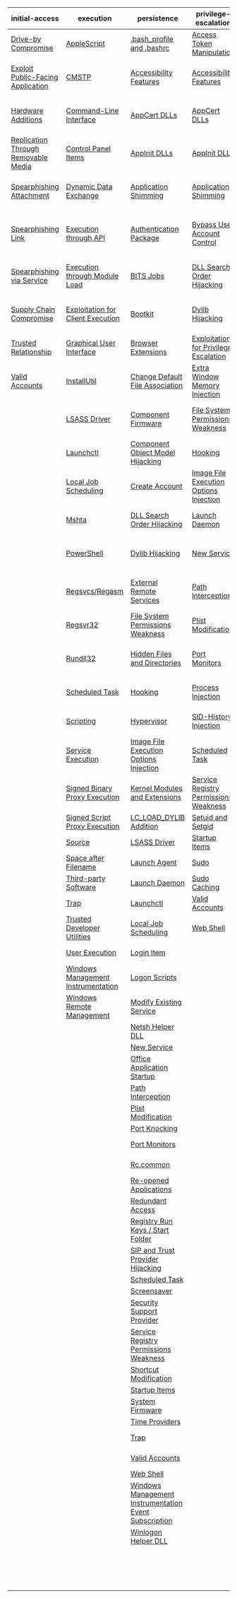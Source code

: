 | initial-access | execution | persistence | privilege-escalation | defense-evasion | credential-access | discovery | lateral-movement | collection | exfiltration | command-and-control |
|-----|-----|-----|-----|-----|-----|-----|-----|-----|-----|-----|
| [Drive-by Compromise](https://github.com/redcanaryco/atomic-red-team/blob/uppercase-everything/CONTRIBUTIONS.md) | [AppleScript](https://github.com/redcanaryco/atomic-red-team/blob/uppercase-everything/CONTRIBUTIONS.md) | [.bash_profile and .bashrc](https://github.com/redcanaryco/atomic-red-team/blob/uppercase-everything/CONTRIBUTIONS.md) | [Access Token Manipulation](https://github.com/redcanaryco/atomic-red-team/blob/uppercase-everything/CONTRIBUTIONS.md) | [Access Token Manipulation](https://github.com/redcanaryco/atomic-red-team/blob/uppercase-everything/CONTRIBUTIONS.md) | [Account Manipulation](https://github.com/redcanaryco/atomic-red-team/blob/uppercase-everything/CONTRIBUTIONS.md) | [Account Discovery](./T1087/T1087.md) | [AppleScript](https://github.com/redcanaryco/atomic-red-team/blob/uppercase-everything/CONTRIBUTIONS.md) | [Audio Capture](./T1123/T1123.md) | [Automated Exfiltration](https://github.com/redcanaryco/atomic-red-team/blob/uppercase-everything/CONTRIBUTIONS.md) | [Commonly Used Port](https://github.com/redcanaryco/atomic-red-team/blob/uppercase-everything/CONTRIBUTIONS.md) |
| [Exploit Public-Facing Application](https://github.com/redcanaryco/atomic-red-team/blob/uppercase-everything/CONTRIBUTIONS.md) | [CMSTP](./T1191/T1191.md) | [Accessibility Features](https://github.com/redcanaryco/atomic-red-team/blob/uppercase-everything/CONTRIBUTIONS.md) | [Accessibility Features](https://github.com/redcanaryco/atomic-red-team/blob/uppercase-everything/CONTRIBUTIONS.md) | [BITS Jobs](https://github.com/redcanaryco/atomic-red-team/blob/uppercase-everything/CONTRIBUTIONS.md) | [Bash History](./T1139/T1139.md) | [Application Window Discovery](https://github.com/redcanaryco/atomic-red-team/blob/uppercase-everything/CONTRIBUTIONS.md) | [Application Deployment Software](https://github.com/redcanaryco/atomic-red-team/blob/uppercase-everything/CONTRIBUTIONS.md) | [Automated Collection](https://github.com/redcanaryco/atomic-red-team/blob/uppercase-everything/CONTRIBUTIONS.md) | [Data Compressed](./T1002/T1002.md) | [Communication Through Removable Media](https://github.com/redcanaryco/atomic-red-team/blob/uppercase-everything/CONTRIBUTIONS.md) |
| [Hardware Additions](https://github.com/redcanaryco/atomic-red-team/blob/uppercase-everything/CONTRIBUTIONS.md) | [Command-Line Interface](https://github.com/redcanaryco/atomic-red-team/blob/uppercase-everything/CONTRIBUTIONS.md) | [AppCert DLLs](https://github.com/redcanaryco/atomic-red-team/blob/uppercase-everything/CONTRIBUTIONS.md) | [AppCert DLLs](https://github.com/redcanaryco/atomic-red-team/blob/uppercase-everything/CONTRIBUTIONS.md) | [Binary Padding](https://github.com/redcanaryco/atomic-red-team/blob/uppercase-everything/CONTRIBUTIONS.md) | [Brute Force](./T1110/T1110.md) | [Browser Bookmark Discovery](https://github.com/redcanaryco/atomic-red-team/blob/uppercase-everything/CONTRIBUTIONS.md) | [Distributed Component Object Model](https://github.com/redcanaryco/atomic-red-team/blob/uppercase-everything/CONTRIBUTIONS.md) | [Clipboard Data](./T1115/T1115.md) | [Data Encrypted](https://github.com/redcanaryco/atomic-red-team/blob/uppercase-everything/CONTRIBUTIONS.md) | [Connection Proxy](https://github.com/redcanaryco/atomic-red-team/blob/uppercase-everything/CONTRIBUTIONS.md) |
| [Replication Through Removable Media](https://github.com/redcanaryco/atomic-red-team/blob/uppercase-everything/CONTRIBUTIONS.md) | [Control Panel Items](https://github.com/redcanaryco/atomic-red-team/blob/uppercase-everything/CONTRIBUTIONS.md) | [AppInit DLLs](https://github.com/redcanaryco/atomic-red-team/blob/uppercase-everything/CONTRIBUTIONS.md) | [AppInit DLLs](https://github.com/redcanaryco/atomic-red-team/blob/uppercase-everything/CONTRIBUTIONS.md) | [Bypass User Account Control](https://github.com/redcanaryco/atomic-red-team/blob/uppercase-everything/CONTRIBUTIONS.md) | [Credential Dumping](./T1003/T1003.md) | [File and Directory Discovery](https://github.com/redcanaryco/atomic-red-team/blob/uppercase-everything/CONTRIBUTIONS.md) | [Exploitation of Remote Services](https://github.com/redcanaryco/atomic-red-team/blob/uppercase-everything/CONTRIBUTIONS.md) | [Data Staged](https://github.com/redcanaryco/atomic-red-team/blob/uppercase-everything/CONTRIBUTIONS.md) | [Data Transfer Size Limits](https://github.com/redcanaryco/atomic-red-team/blob/uppercase-everything/CONTRIBUTIONS.md) | [Custom Command and Control Protocol](https://github.com/redcanaryco/atomic-red-team/blob/uppercase-everything/CONTRIBUTIONS.md) |
| [Spearphishing Attachment](https://github.com/redcanaryco/atomic-red-team/blob/uppercase-everything/CONTRIBUTIONS.md) | [Dynamic Data Exchange](https://github.com/redcanaryco/atomic-red-team/blob/uppercase-everything/CONTRIBUTIONS.md) | [Application Shimming](https://github.com/redcanaryco/atomic-red-team/blob/uppercase-everything/CONTRIBUTIONS.md) | [Application Shimming](https://github.com/redcanaryco/atomic-red-team/blob/uppercase-everything/CONTRIBUTIONS.md) | [CMSTP](./T1191/T1191.md) | [Credentials in Files](https://github.com/redcanaryco/atomic-red-team/blob/uppercase-everything/CONTRIBUTIONS.md) | [Network Service Scanning](./T1046/T1046.md) | [Logon Scripts](https://github.com/redcanaryco/atomic-red-team/blob/uppercase-everything/CONTRIBUTIONS.md) | [Data from Information Repositories](https://github.com/redcanaryco/atomic-red-team/blob/uppercase-everything/CONTRIBUTIONS.md) | [Exfiltration Over Alternative Protocol](https://github.com/redcanaryco/atomic-red-team/blob/uppercase-everything/CONTRIBUTIONS.md) | [Custom Cryptographic Protocol](https://github.com/redcanaryco/atomic-red-team/blob/uppercase-everything/CONTRIBUTIONS.md) |
| [Spearphishing Link](https://github.com/redcanaryco/atomic-red-team/blob/uppercase-everything/CONTRIBUTIONS.md) | [Execution through API](https://github.com/redcanaryco/atomic-red-team/blob/uppercase-everything/CONTRIBUTIONS.md) | [Authentication Package](https://github.com/redcanaryco/atomic-red-team/blob/uppercase-everything/CONTRIBUTIONS.md) | [Bypass User Account Control](https://github.com/redcanaryco/atomic-red-team/blob/uppercase-everything/CONTRIBUTIONS.md) | [Clear Command History](./T1146/T1146.md) | [Credentials in Registry](https://github.com/redcanaryco/atomic-red-team/blob/uppercase-everything/CONTRIBUTIONS.md) | [Network Share Discovery](https://github.com/redcanaryco/atomic-red-team/blob/uppercase-everything/CONTRIBUTIONS.md) | [Pass the Hash](https://github.com/redcanaryco/atomic-red-team/blob/uppercase-everything/CONTRIBUTIONS.md) | [Data from Local System](https://github.com/redcanaryco/atomic-red-team/blob/uppercase-everything/CONTRIBUTIONS.md) | [Exfiltration Over Command and Control Channel](https://github.com/redcanaryco/atomic-red-team/blob/uppercase-everything/CONTRIBUTIONS.md) | [Data Encoding](https://github.com/redcanaryco/atomic-red-team/blob/uppercase-everything/CONTRIBUTIONS.md) |
| [Spearphishing via Service](https://github.com/redcanaryco/atomic-red-team/blob/uppercase-everything/CONTRIBUTIONS.md) | [Execution through Module Load](https://github.com/redcanaryco/atomic-red-team/blob/uppercase-everything/CONTRIBUTIONS.md) | [BITS Jobs](./T1197/T1197.md) | [DLL Search Order Hijacking](https://github.com/redcanaryco/atomic-red-team/blob/uppercase-everything/CONTRIBUTIONS.md) | [Code Signing](https://github.com/redcanaryco/atomic-red-team/blob/uppercase-everything/CONTRIBUTIONS.md) | [Exploitation for Credential Access](https://github.com/redcanaryco/atomic-red-team/blob/uppercase-everything/CONTRIBUTIONS.md) | [Password Policy Discovery](https://github.com/redcanaryco/atomic-red-team/blob/uppercase-everything/CONTRIBUTIONS.md) | [Pass the Ticket](https://github.com/redcanaryco/atomic-red-team/blob/uppercase-everything/CONTRIBUTIONS.md) | [Data from Network Shared Drive](https://github.com/redcanaryco/atomic-red-team/blob/uppercase-everything/CONTRIBUTIONS.md) | [Exfiltration Over Other Network Medium](https://github.com/redcanaryco/atomic-red-team/blob/uppercase-everything/CONTRIBUTIONS.md) | [Data Obfuscation](https://github.com/redcanaryco/atomic-red-team/blob/uppercase-everything/CONTRIBUTIONS.md) |
| [Supply Chain Compromise](https://github.com/redcanaryco/atomic-red-team/blob/uppercase-everything/CONTRIBUTIONS.md) | [Exploitation for Client Execution](https://github.com/redcanaryco/atomic-red-team/blob/uppercase-everything/CONTRIBUTIONS.md) | [Bootkit](https://github.com/redcanaryco/atomic-red-team/blob/uppercase-everything/CONTRIBUTIONS.md) | [Dylib Hijacking](https://github.com/redcanaryco/atomic-red-team/blob/uppercase-everything/CONTRIBUTIONS.md) | [Component Firmware](https://github.com/redcanaryco/atomic-red-team/blob/uppercase-everything/CONTRIBUTIONS.md) | [Forced Authentication](https://github.com/redcanaryco/atomic-red-team/blob/uppercase-everything/CONTRIBUTIONS.md) | [Peripheral Device Discovery](https://github.com/redcanaryco/atomic-red-team/blob/uppercase-everything/CONTRIBUTIONS.md) | [Remote Desktop Protocol](https://github.com/redcanaryco/atomic-red-team/blob/uppercase-everything/CONTRIBUTIONS.md) | [Data from Removable Media](https://github.com/redcanaryco/atomic-red-team/blob/uppercase-everything/CONTRIBUTIONS.md) | [Exfiltration Over Physical Medium](https://github.com/redcanaryco/atomic-red-team/blob/uppercase-everything/CONTRIBUTIONS.md) | [Domain Fronting](https://github.com/redcanaryco/atomic-red-team/blob/uppercase-everything/CONTRIBUTIONS.md) |
| [Trusted Relationship](https://github.com/redcanaryco/atomic-red-team/blob/uppercase-everything/CONTRIBUTIONS.md) | [Graphical User Interface](https://github.com/redcanaryco/atomic-red-team/blob/uppercase-everything/CONTRIBUTIONS.md) | [Browser Extensions](./T1176/T1176.md) | [Exploitation for Privilege Escalation](https://github.com/redcanaryco/atomic-red-team/blob/uppercase-everything/CONTRIBUTIONS.md) | [Component Object Model Hijacking](https://github.com/redcanaryco/atomic-red-team/blob/uppercase-everything/CONTRIBUTIONS.md) | [Hooking](./T1179/T1179.md) | [Permission Groups Discovery](https://github.com/redcanaryco/atomic-red-team/blob/uppercase-everything/CONTRIBUTIONS.md) | [Remote File Copy](./T1105/T1105.md) | [Email Collection](https://github.com/redcanaryco/atomic-red-team/blob/uppercase-everything/CONTRIBUTIONS.md) | [Scheduled Transfer](https://github.com/redcanaryco/atomic-red-team/blob/uppercase-everything/CONTRIBUTIONS.md) | [Fallback Channels](https://github.com/redcanaryco/atomic-red-team/blob/uppercase-everything/CONTRIBUTIONS.md) |
| [Valid Accounts](https://github.com/redcanaryco/atomic-red-team/blob/uppercase-everything/CONTRIBUTIONS.md) | [InstallUtil](./T1118/T1118.md) | [Change Default File Association](https://github.com/redcanaryco/atomic-red-team/blob/uppercase-everything/CONTRIBUTIONS.md) | [Extra Window Memory Injection](https://github.com/redcanaryco/atomic-red-team/blob/uppercase-everything/CONTRIBUTIONS.md) | [Control Panel Items](https://github.com/redcanaryco/atomic-red-team/blob/uppercase-everything/CONTRIBUTIONS.md) | [Input Capture](https://github.com/redcanaryco/atomic-red-team/blob/uppercase-everything/CONTRIBUTIONS.md) | [Process Discovery](https://github.com/redcanaryco/atomic-red-team/blob/uppercase-everything/CONTRIBUTIONS.md) | [Remote Services](https://github.com/redcanaryco/atomic-red-team/blob/uppercase-everything/CONTRIBUTIONS.md) | [Input Capture](https://github.com/redcanaryco/atomic-red-team/blob/uppercase-everything/CONTRIBUTIONS.md) |  | [Multi-Stage Channels](https://github.com/redcanaryco/atomic-red-team/blob/uppercase-everything/CONTRIBUTIONS.md) |
|  | [LSASS Driver](https://github.com/redcanaryco/atomic-red-team/blob/uppercase-everything/CONTRIBUTIONS.md) | [Component Firmware](https://github.com/redcanaryco/atomic-red-team/blob/uppercase-everything/CONTRIBUTIONS.md) | [File System Permissions Weakness](https://github.com/redcanaryco/atomic-red-team/blob/uppercase-everything/CONTRIBUTIONS.md) | [DCShadow](https://github.com/redcanaryco/atomic-red-team/blob/uppercase-everything/CONTRIBUTIONS.md) | [Input Prompt](https://github.com/redcanaryco/atomic-red-team/blob/uppercase-everything/CONTRIBUTIONS.md) | [Query Registry](https://github.com/redcanaryco/atomic-red-team/blob/uppercase-everything/CONTRIBUTIONS.md) | [Replication Through Removable Media](https://github.com/redcanaryco/atomic-red-team/blob/uppercase-everything/CONTRIBUTIONS.md) | [Man in the Browser](https://github.com/redcanaryco/atomic-red-team/blob/uppercase-everything/CONTRIBUTIONS.md) |  | [Multi-hop Proxy](https://github.com/redcanaryco/atomic-red-team/blob/uppercase-everything/CONTRIBUTIONS.md) |
|  | [Launchctl](https://github.com/redcanaryco/atomic-red-team/blob/uppercase-everything/CONTRIBUTIONS.md) | [Component Object Model Hijacking](https://github.com/redcanaryco/atomic-red-team/blob/uppercase-everything/CONTRIBUTIONS.md) | [Hooking](./T1179/T1179.md) | [DLL Search Order Hijacking](https://github.com/redcanaryco/atomic-red-team/blob/uppercase-everything/CONTRIBUTIONS.md) | [Kerberoasting](https://github.com/redcanaryco/atomic-red-team/blob/uppercase-everything/CONTRIBUTIONS.md) | [Remote System Discovery](https://github.com/redcanaryco/atomic-red-team/blob/uppercase-everything/CONTRIBUTIONS.md) | [SSH Hijacking](https://github.com/redcanaryco/atomic-red-team/blob/uppercase-everything/CONTRIBUTIONS.md) | [Screen Capture](./T1113/T1113.md) |  | [Multiband Communication](https://github.com/redcanaryco/atomic-red-team/blob/uppercase-everything/CONTRIBUTIONS.md) |
|  | [Local Job Scheduling](https://github.com/redcanaryco/atomic-red-team/blob/uppercase-everything/CONTRIBUTIONS.md) | [Create Account](./T1136/T1136.md) | [Image File Execution Options Injection](https://github.com/redcanaryco/atomic-red-team/blob/uppercase-everything/CONTRIBUTIONS.md) | [DLL Side-Loading](https://github.com/redcanaryco/atomic-red-team/blob/uppercase-everything/CONTRIBUTIONS.md) | [Keychain](https://github.com/redcanaryco/atomic-red-team/blob/uppercase-everything/CONTRIBUTIONS.md) | [Security Software Discovery](https://github.com/redcanaryco/atomic-red-team/blob/uppercase-everything/CONTRIBUTIONS.md) | [Shared Webroot](https://github.com/redcanaryco/atomic-red-team/blob/uppercase-everything/CONTRIBUTIONS.md) | [Video Capture](https://github.com/redcanaryco/atomic-red-team/blob/uppercase-everything/CONTRIBUTIONS.md) |  | [Multilayer Encryption](https://github.com/redcanaryco/atomic-red-team/blob/uppercase-everything/CONTRIBUTIONS.md) |
|  | [Mshta](./T1170/T1170.md) | [DLL Search Order Hijacking](https://github.com/redcanaryco/atomic-red-team/blob/uppercase-everything/CONTRIBUTIONS.md) | [Launch Daemon](https://github.com/redcanaryco/atomic-red-team/blob/uppercase-everything/CONTRIBUTIONS.md) | [Deobfuscate/Decode Files or Information](https://github.com/redcanaryco/atomic-red-team/blob/uppercase-everything/CONTRIBUTIONS.md) | [LLMNR/NBT-NS Poisoning](https://github.com/redcanaryco/atomic-red-team/blob/uppercase-everything/CONTRIBUTIONS.md) | [System Information Discovery](https://github.com/redcanaryco/atomic-red-team/blob/uppercase-everything/CONTRIBUTIONS.md) | [Taint Shared Content](https://github.com/redcanaryco/atomic-red-team/blob/uppercase-everything/CONTRIBUTIONS.md) |  |  | [Port Knocking](https://github.com/redcanaryco/atomic-red-team/blob/uppercase-everything/CONTRIBUTIONS.md) |
|  | [PowerShell](https://github.com/redcanaryco/atomic-red-team/blob/uppercase-everything/CONTRIBUTIONS.md) | [Dylib Hijacking](https://github.com/redcanaryco/atomic-red-team/blob/uppercase-everything/CONTRIBUTIONS.md) | [New Service](https://github.com/redcanaryco/atomic-red-team/blob/uppercase-everything/CONTRIBUTIONS.md) | [Disabling Security Tools](./T1089/T1089.md) | [Network Sniffing](https://github.com/redcanaryco/atomic-red-team/blob/uppercase-everything/CONTRIBUTIONS.md) | [System Network Configuration Discovery](https://github.com/redcanaryco/atomic-red-team/blob/uppercase-everything/CONTRIBUTIONS.md) | [Third-party Software](https://github.com/redcanaryco/atomic-red-team/blob/uppercase-everything/CONTRIBUTIONS.md) |  |  | [Remote Access Tools](https://github.com/redcanaryco/atomic-red-team/blob/uppercase-everything/CONTRIBUTIONS.md) |
|  | [Regsvcs/Regasm](./T1121/T1121.md) | [External Remote Services](https://github.com/redcanaryco/atomic-red-team/blob/uppercase-everything/CONTRIBUTIONS.md) | [Path Interception](https://github.com/redcanaryco/atomic-red-team/blob/uppercase-everything/CONTRIBUTIONS.md) | [Exploitation for Defense Evasion](https://github.com/redcanaryco/atomic-red-team/blob/uppercase-everything/CONTRIBUTIONS.md) | [Password Filter DLL](https://github.com/redcanaryco/atomic-red-team/blob/uppercase-everything/CONTRIBUTIONS.md) | [System Network Connections Discovery](https://github.com/redcanaryco/atomic-red-team/blob/uppercase-everything/CONTRIBUTIONS.md) | [Windows Admin Shares](https://github.com/redcanaryco/atomic-red-team/blob/uppercase-everything/CONTRIBUTIONS.md) |  |  | [Remote File Copy](./T1105/T1105.md) |
|  | [Regsvr32](./T1117/T1117.md) | [File System Permissions Weakness](https://github.com/redcanaryco/atomic-red-team/blob/uppercase-everything/CONTRIBUTIONS.md) | [Plist Modification](https://github.com/redcanaryco/atomic-red-team/blob/uppercase-everything/CONTRIBUTIONS.md) | [Extra Window Memory Injection](https://github.com/redcanaryco/atomic-red-team/blob/uppercase-everything/CONTRIBUTIONS.md) | [Private Keys](https://github.com/redcanaryco/atomic-red-team/blob/uppercase-everything/CONTRIBUTIONS.md) | [System Owner/User Discovery](https://github.com/redcanaryco/atomic-red-team/blob/uppercase-everything/CONTRIBUTIONS.md) | [Windows Remote Management](https://github.com/redcanaryco/atomic-red-team/blob/uppercase-everything/CONTRIBUTIONS.md) |  |  | [Standard Application Layer Protocol](https://github.com/redcanaryco/atomic-red-team/blob/uppercase-everything/CONTRIBUTIONS.md) |
|  | [Rundll32](./T1085/T1085.md) | [Hidden Files and Directories](./T1158/T1158.md) | [Port Monitors](https://github.com/redcanaryco/atomic-red-team/blob/uppercase-everything/CONTRIBUTIONS.md) | [File Deletion](./T1107/T1107.md) | [Replication Through Removable Media](https://github.com/redcanaryco/atomic-red-team/blob/uppercase-everything/CONTRIBUTIONS.md) | [System Service Discovery](https://github.com/redcanaryco/atomic-red-team/blob/uppercase-everything/CONTRIBUTIONS.md) |  |  |  | [Standard Cryptographic Protocol](https://github.com/redcanaryco/atomic-red-team/blob/uppercase-everything/CONTRIBUTIONS.md) |
|  | [Scheduled Task](https://github.com/redcanaryco/atomic-red-team/blob/uppercase-everything/CONTRIBUTIONS.md) | [Hooking](./T1179/T1179.md) | [Process Injection](https://github.com/redcanaryco/atomic-red-team/blob/uppercase-everything/CONTRIBUTIONS.md) | [File System Logical Offsets](https://github.com/redcanaryco/atomic-red-team/blob/uppercase-everything/CONTRIBUTIONS.md) | [Securityd Memory](https://github.com/redcanaryco/atomic-red-team/blob/uppercase-everything/CONTRIBUTIONS.md) | [System Time Discovery](https://github.com/redcanaryco/atomic-red-team/blob/uppercase-everything/CONTRIBUTIONS.md) |  |  |  | [Standard Non-Application Layer Protocol](https://github.com/redcanaryco/atomic-red-team/blob/uppercase-everything/CONTRIBUTIONS.md) |
|  | [Scripting](https://github.com/redcanaryco/atomic-red-team/blob/uppercase-everything/CONTRIBUTIONS.md) | [Hypervisor](https://github.com/redcanaryco/atomic-red-team/blob/uppercase-everything/CONTRIBUTIONS.md) | [SID-History Injection](https://github.com/redcanaryco/atomic-red-team/blob/uppercase-everything/CONTRIBUTIONS.md) | [Gatekeeper Bypass](https://github.com/redcanaryco/atomic-red-team/blob/uppercase-everything/CONTRIBUTIONS.md) | [Two-Factor Authentication Interception](https://github.com/redcanaryco/atomic-red-team/blob/uppercase-everything/CONTRIBUTIONS.md) |  |  |  |  | [Uncommonly Used Port](https://github.com/redcanaryco/atomic-red-team/blob/uppercase-everything/CONTRIBUTIONS.md) |
|  | [Service Execution](https://github.com/redcanaryco/atomic-red-team/blob/uppercase-everything/CONTRIBUTIONS.md) | [Image File Execution Options Injection](https://github.com/redcanaryco/atomic-red-team/blob/uppercase-everything/CONTRIBUTIONS.md) | [Scheduled Task](https://github.com/redcanaryco/atomic-red-team/blob/uppercase-everything/CONTRIBUTIONS.md) | [HISTCONTROL](./T1148/T1148.md) |  |  |  |  |  | [Web Service](https://github.com/redcanaryco/atomic-red-team/blob/uppercase-everything/CONTRIBUTIONS.md) |
|  | [Signed Binary Proxy Execution](https://github.com/redcanaryco/atomic-red-team/blob/uppercase-everything/CONTRIBUTIONS.md) | [Kernel Modules and Extensions](https://github.com/redcanaryco/atomic-red-team/blob/uppercase-everything/CONTRIBUTIONS.md) | [Service Registry Permissions Weakness](https://github.com/redcanaryco/atomic-red-team/blob/uppercase-everything/CONTRIBUTIONS.md) | [Hidden Files and Directories](./T1158/T1158.md) |  |  |  |  |  |  |
|  | [Signed Script Proxy Execution](https://github.com/redcanaryco/atomic-red-team/blob/uppercase-everything/CONTRIBUTIONS.md) | [LC_LOAD_DYLIB Addition](https://github.com/redcanaryco/atomic-red-team/blob/uppercase-everything/CONTRIBUTIONS.md) | [Setuid and Setgid](https://github.com/redcanaryco/atomic-red-team/blob/uppercase-everything/CONTRIBUTIONS.md) | [Hidden Users](https://github.com/redcanaryco/atomic-red-team/blob/uppercase-everything/CONTRIBUTIONS.md) |  |  |  |  |  |  |
|  | [Source](https://github.com/redcanaryco/atomic-red-team/blob/uppercase-everything/CONTRIBUTIONS.md) | [LSASS Driver](https://github.com/redcanaryco/atomic-red-team/blob/uppercase-everything/CONTRIBUTIONS.md) | [Startup Items](https://github.com/redcanaryco/atomic-red-team/blob/uppercase-everything/CONTRIBUTIONS.md) | [Hidden Window](https://github.com/redcanaryco/atomic-red-team/blob/uppercase-everything/CONTRIBUTIONS.md) |  |  |  |  |  |  |
|  | [Space after Filename](https://github.com/redcanaryco/atomic-red-team/blob/uppercase-everything/CONTRIBUTIONS.md) | [Launch Agent](https://github.com/redcanaryco/atomic-red-team/blob/uppercase-everything/CONTRIBUTIONS.md) | [Sudo](https://github.com/redcanaryco/atomic-red-team/blob/uppercase-everything/CONTRIBUTIONS.md) | [Image File Execution Options Injection](https://github.com/redcanaryco/atomic-red-team/blob/uppercase-everything/CONTRIBUTIONS.md) |  |  |  |  |  |  |
|  | [Third-party Software](https://github.com/redcanaryco/atomic-red-team/blob/uppercase-everything/CONTRIBUTIONS.md) | [Launch Daemon](https://github.com/redcanaryco/atomic-red-team/blob/uppercase-everything/CONTRIBUTIONS.md) | [Sudo Caching](https://github.com/redcanaryco/atomic-red-team/blob/uppercase-everything/CONTRIBUTIONS.md) | [Indicator Blocking](https://github.com/redcanaryco/atomic-red-team/blob/uppercase-everything/CONTRIBUTIONS.md) |  |  |  |  |  |  |
|  | [Trap](https://github.com/redcanaryco/atomic-red-team/blob/uppercase-everything/CONTRIBUTIONS.md) | [Launchctl](https://github.com/redcanaryco/atomic-red-team/blob/uppercase-everything/CONTRIBUTIONS.md) | [Valid Accounts](https://github.com/redcanaryco/atomic-red-team/blob/uppercase-everything/CONTRIBUTIONS.md) | [Indicator Removal from Tools](https://github.com/redcanaryco/atomic-red-team/blob/uppercase-everything/CONTRIBUTIONS.md) |  |  |  |  |  |  |
|  | [Trusted Developer Utilities](./T1127/T1127.md) | [Local Job Scheduling](https://github.com/redcanaryco/atomic-red-team/blob/uppercase-everything/CONTRIBUTIONS.md) | [Web Shell](https://github.com/redcanaryco/atomic-red-team/blob/uppercase-everything/CONTRIBUTIONS.md) | [Indicator Removal on Host](https://github.com/redcanaryco/atomic-red-team/blob/uppercase-everything/CONTRIBUTIONS.md) |  |  |  |  |  |  |
|  | [User Execution](https://github.com/redcanaryco/atomic-red-team/blob/uppercase-everything/CONTRIBUTIONS.md) | [Login Item](https://github.com/redcanaryco/atomic-red-team/blob/uppercase-everything/CONTRIBUTIONS.md) |  | [Indirect Command Execution](https://github.com/redcanaryco/atomic-red-team/blob/uppercase-everything/CONTRIBUTIONS.md) |  |  |  |  |  |  |
|  | [Windows Management Instrumentation](https://github.com/redcanaryco/atomic-red-team/blob/uppercase-everything/CONTRIBUTIONS.md) | [Logon Scripts](https://github.com/redcanaryco/atomic-red-team/blob/uppercase-everything/CONTRIBUTIONS.md) |  | [Install Root Certificate](./T1130/T1130.md) |  |  |  |  |  |  |
|  | [Windows Remote Management](https://github.com/redcanaryco/atomic-red-team/blob/uppercase-everything/CONTRIBUTIONS.md) | [Modify Existing Service](https://github.com/redcanaryco/atomic-red-team/blob/uppercase-everything/CONTRIBUTIONS.md) |  | [InstallUtil](./T1118/T1118.md) |  |  |  |  |  |  |
|  |  | [Netsh Helper DLL](https://github.com/redcanaryco/atomic-red-team/blob/uppercase-everything/CONTRIBUTIONS.md) |  | [LC_MAIN Hijacking](https://github.com/redcanaryco/atomic-red-team/blob/uppercase-everything/CONTRIBUTIONS.md) |  |  |  |  |  |  |
|  |  | [New Service](https://github.com/redcanaryco/atomic-red-team/blob/uppercase-everything/CONTRIBUTIONS.md) |  | [Launchctl](https://github.com/redcanaryco/atomic-red-team/blob/uppercase-everything/CONTRIBUTIONS.md) |  |  |  |  |  |  |
|  |  | [Office Application Startup](https://github.com/redcanaryco/atomic-red-team/blob/uppercase-everything/CONTRIBUTIONS.md) |  | [Masquerading](https://github.com/redcanaryco/atomic-red-team/blob/uppercase-everything/CONTRIBUTIONS.md) |  |  |  |  |  |  |
|  |  | [Path Interception](https://github.com/redcanaryco/atomic-red-team/blob/uppercase-everything/CONTRIBUTIONS.md) |  | [Modify Registry](https://github.com/redcanaryco/atomic-red-team/blob/uppercase-everything/CONTRIBUTIONS.md) |  |  |  |  |  |  |
|  |  | [Plist Modification](https://github.com/redcanaryco/atomic-red-team/blob/uppercase-everything/CONTRIBUTIONS.md) |  | [Mshta](./T1170/T1170.md) |  |  |  |  |  |  |
|  |  | [Port Knocking](https://github.com/redcanaryco/atomic-red-team/blob/uppercase-everything/CONTRIBUTIONS.md) |  | [NTFS File Attributes](https://github.com/redcanaryco/atomic-red-team/blob/uppercase-everything/CONTRIBUTIONS.md) |  |  |  |  |  |  |
|  |  | [Port Monitors](https://github.com/redcanaryco/atomic-red-team/blob/uppercase-everything/CONTRIBUTIONS.md) |  | [Network Share Connection Removal](https://github.com/redcanaryco/atomic-red-team/blob/uppercase-everything/CONTRIBUTIONS.md) |  |  |  |  |  |  |
|  |  | [Rc.common](https://github.com/redcanaryco/atomic-red-team/blob/uppercase-everything/CONTRIBUTIONS.md) |  | [Obfuscated Files or Information](https://github.com/redcanaryco/atomic-red-team/blob/uppercase-everything/CONTRIBUTIONS.md) |  |  |  |  |  |  |
|  |  | [Re-opened Applications](https://github.com/redcanaryco/atomic-red-team/blob/uppercase-everything/CONTRIBUTIONS.md) |  | [Plist Modification](https://github.com/redcanaryco/atomic-red-team/blob/uppercase-everything/CONTRIBUTIONS.md) |  |  |  |  |  |  |
|  |  | [Redundant Access](https://github.com/redcanaryco/atomic-red-team/blob/uppercase-everything/CONTRIBUTIONS.md) |  | [Port Knocking](https://github.com/redcanaryco/atomic-red-team/blob/uppercase-everything/CONTRIBUTIONS.md) |  |  |  |  |  |  |
|  |  | [Registry Run Keys / Start Folder](https://github.com/redcanaryco/atomic-red-team/blob/uppercase-everything/CONTRIBUTIONS.md) |  | [Process Doppelgänging](https://github.com/redcanaryco/atomic-red-team/blob/uppercase-everything/CONTRIBUTIONS.md) |  |  |  |  |  |  |
|  |  | [SIP and Trust Provider Hijacking](https://github.com/redcanaryco/atomic-red-team/blob/uppercase-everything/CONTRIBUTIONS.md) |  | [Process Hollowing](https://github.com/redcanaryco/atomic-red-team/blob/uppercase-everything/CONTRIBUTIONS.md) |  |  |  |  |  |  |
|  |  | [Scheduled Task](https://github.com/redcanaryco/atomic-red-team/blob/uppercase-everything/CONTRIBUTIONS.md) |  | [Process Injection](https://github.com/redcanaryco/atomic-red-team/blob/uppercase-everything/CONTRIBUTIONS.md) |  |  |  |  |  |  |
|  |  | [Screensaver](https://github.com/redcanaryco/atomic-red-team/blob/uppercase-everything/CONTRIBUTIONS.md) |  | [Redundant Access](https://github.com/redcanaryco/atomic-red-team/blob/uppercase-everything/CONTRIBUTIONS.md) |  |  |  |  |  |  |
|  |  | [Security Support Provider](https://github.com/redcanaryco/atomic-red-team/blob/uppercase-everything/CONTRIBUTIONS.md) |  | [Regsvcs/Regasm](./T1121/T1121.md) |  |  |  |  |  |  |
|  |  | [Service Registry Permissions Weakness](https://github.com/redcanaryco/atomic-red-team/blob/uppercase-everything/CONTRIBUTIONS.md) |  | [Regsvr32](./T1117/T1117.md) |  |  |  |  |  |  |
|  |  | [Shortcut Modification](https://github.com/redcanaryco/atomic-red-team/blob/uppercase-everything/CONTRIBUTIONS.md) |  | [Rootkit](https://github.com/redcanaryco/atomic-red-team/blob/uppercase-everything/CONTRIBUTIONS.md) |  |  |  |  |  |  |
|  |  | [Startup Items](https://github.com/redcanaryco/atomic-red-team/blob/uppercase-everything/CONTRIBUTIONS.md) |  | [Rundll32](./T1085/T1085.md) |  |  |  |  |  |  |
|  |  | [System Firmware](https://github.com/redcanaryco/atomic-red-team/blob/uppercase-everything/CONTRIBUTIONS.md) |  | [SIP and Trust Provider Hijacking](https://github.com/redcanaryco/atomic-red-team/blob/uppercase-everything/CONTRIBUTIONS.md) |  |  |  |  |  |  |
|  |  | [Time Providers](https://github.com/redcanaryco/atomic-red-team/blob/uppercase-everything/CONTRIBUTIONS.md) |  | [Scripting](https://github.com/redcanaryco/atomic-red-team/blob/uppercase-everything/CONTRIBUTIONS.md) |  |  |  |  |  |  |
|  |  | [Trap](https://github.com/redcanaryco/atomic-red-team/blob/uppercase-everything/CONTRIBUTIONS.md) |  | [Signed Binary Proxy Execution](https://github.com/redcanaryco/atomic-red-team/blob/uppercase-everything/CONTRIBUTIONS.md) |  |  |  |  |  |  |
|  |  | [Valid Accounts](https://github.com/redcanaryco/atomic-red-team/blob/uppercase-everything/CONTRIBUTIONS.md) |  | [Signed Script Proxy Execution](https://github.com/redcanaryco/atomic-red-team/blob/uppercase-everything/CONTRIBUTIONS.md) |  |  |  |  |  |  |
|  |  | [Web Shell](https://github.com/redcanaryco/atomic-red-team/blob/uppercase-everything/CONTRIBUTIONS.md) |  | [Software Packing](https://github.com/redcanaryco/atomic-red-team/blob/uppercase-everything/CONTRIBUTIONS.md) |  |  |  |  |  |  |
|  |  | [Windows Management Instrumentation Event Subscription](https://github.com/redcanaryco/atomic-red-team/blob/uppercase-everything/CONTRIBUTIONS.md) |  | [Space after Filename](https://github.com/redcanaryco/atomic-red-team/blob/uppercase-everything/CONTRIBUTIONS.md) |  |  |  |  |  |  |
|  |  | [Winlogon Helper DLL](https://github.com/redcanaryco/atomic-red-team/blob/uppercase-everything/CONTRIBUTIONS.md) |  | [Timestomp](./T1099/T1099.md) |  |  |  |  |  |  |
|  |  |  |  | [Trusted Developer Utilities](./T1127/T1127.md) |  |  |  |  |  |  |
|  |  |  |  | [Valid Accounts](https://github.com/redcanaryco/atomic-red-team/blob/uppercase-everything/CONTRIBUTIONS.md) |  |  |  |  |  |  |
|  |  |  |  | [Web Service](https://github.com/redcanaryco/atomic-red-team/blob/uppercase-everything/CONTRIBUTIONS.md) |  |  |  |  |  |  |
